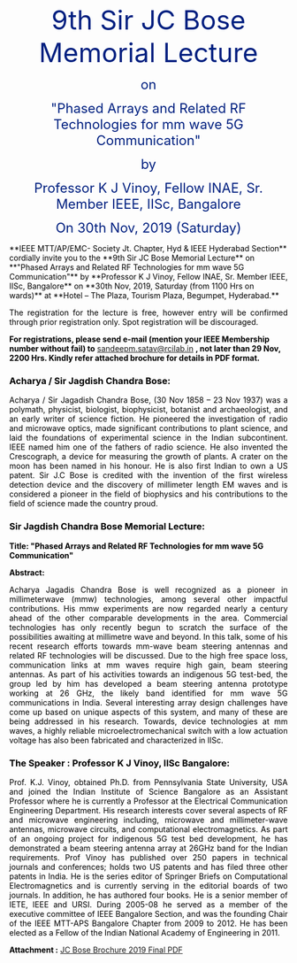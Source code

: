  <font color="#002080"><font size="+5"><p style="text-align:center;"> 9th Sir JC Bose Memorial Lecture</p></font>

 <font color="#002080"><font size="+2"><p style="text-align:center;"> on </p></font><font color="#002080">

 <font color="#002080"><font size="+2"><p style="text-align:center;"> "Phased Arrays and Related RF Technologies for mm wave 5G Communication" </p></font><font color="#002080">

 <font color="#002080"><font size="+2"><p style="text-align:center;"> by </p></font><font color="#002080">

 <font color="#002080"><font size="+2"><p style="text-align:center;"> Professor K J Vinoy, Fellow INAE, Sr. Member IEEE, IISc, Bangalore </p></font><font color="#002080">

 <font color="#002080"><font size="+2"><p style="text-align:center;"> On 30th Nov, 2019 (Saturday) </p></font><font color="#002080">





<font color="#000000">
**IEEE MTT/AP/EMC- Society Jt. Chapter, Hyd & IEEE Hyderabad Section** cordially invite you to the **9th Sir JC Bose Memorial Lecture** on **"Phased Arrays and Related RF Technologies for mm wave 5G Communication"** by **Professor K J Vinoy, Fellow INAE, Sr. Member IEEE, IISc, Bangalore** on **30th Nov, 2019, Saturday (from 1100 Hrs on wards)** at **Hotel – The Plaza, Tourism Plaza, Begumpet, Hyderabad.**

<p align="justify"> The registration for the lecture is free, however entry will be confirmed through prior registration only. Spot registration will be discouraged.</p>

**For registrations, please send e-mail (mention your IEEE Membership number without fail) to** <sandeepm.satav@rcilab.in> **, not later than 29 Nov, 2200 Hrs. Kindly refer attached brochure for details in PDF format.** 

### **Acharya / Sir Jagdish Chandra Bose:** 
<p align="justify"> Acharya / Sir Jagadish Chandra Bose, (30 Nov 1858 – 23 Nov 1937) was a polymath, physicist, biologist, biophysicist, botanist and archaeologist, and an early writer of science fiction. He pioneered the investigation of radio and microwave optics, made significant contributions to plant science, and laid the foundations of experimental science in the Indian subcontinent. IEEE named him one of the fathers of radio science. He also invented the Crescograph, a device for measuring the growth of plants. A crater on the moon has been named in his honour. He is also first Indian to own a US patent. Sir J.C Bose is credited with the invention of the first wireless detection device and the discovery of millimeter length EM waves and is considered a pioneer in the field of biophysics and his contributions to the field of science made the country proud.
</P>

### **Sir Jagdish Chandra Bose Memorial Lecture:**

**Title: "Phased Arrays and Related RF Technologies for  mm wave 5G Communication"**

**Abstract:** <p align="justify">  Acharya Jagadis Chandra Bose is well recognized as a pioneer in millimeterwave (mmw) technologies, among several other impactful contributions. His mmw experiments are now regarded nearly a century ahead of the other comparable developments in the area.  Commercial technologies has only recently begun to scratch the surface of the possibilities awaiting at millimetre wave and beyond. In this talk, some of his recent research efforts towards mm-wave beam steering antennas and related RF technologies will be discussed. Due to the high free space loss, communication links at mm waves require high gain, beam steering antennas.  As part of his activities towards an indigenous 5G test-bed, the group led by him has developed a beam steering antenna prototype working at 26 GHz, the likely band identified for mm wave 5G communications in India.  Several interesting array design challenges have come up based on unique aspects of this system, and many of these are being addressed in his research. Towards, device technologies at mm waves, a highly reliable microelectromechanical switch with a low actuation voltage has also been fabricated and characterized in IISc.
</p>

### **The Speaker : Professor K J Vinoy, IISc Bangalore:**

 

<p align="justify"> Prof. K.J. Vinoy, obtained Ph.D. from Pennsylvania State University, USA and joined the Indian Institute of Science Bangalore as an Assistant Professor where he is currently a Professor at the Electrical Communication Engineering Department.  His research interests cover several aspects of RF and microwave engineering including, microwave and millimeter-wave antennas, microwave circuits, and computational electromagnetics.  As part of an ongoing project for indigenous 5G test bed development, he has demonstrated a beam steering antenna array at 26GHz band for the Indian requirements. Prof Vinoy has published over 250 papers in technical journals and conferences; holds two US patents and has filed three other patents in India.  He is the series editor of Springer Briefs on Computational Electromagnetics and is currently serving in the editorial boards of two journals. In addition, he has authored four books. He is a senior member of IETE, IEEE and URSI.  During 2005-08 he served as a member of the executive committee of IEEE Bangalore Section, and was the founding Chair of the IEEE MTT-APS Bangalore Chapter from 2009 to 2012.  He has been elected as a Fellow of the Indian National Academy of Engineering in 2011. 
</p>

**Attachment :** [JC Bose Brochure 2019 Final PDF](/user/docs/flagship-programs/JC_Bose_Brochure_2019_Final.pdf)













